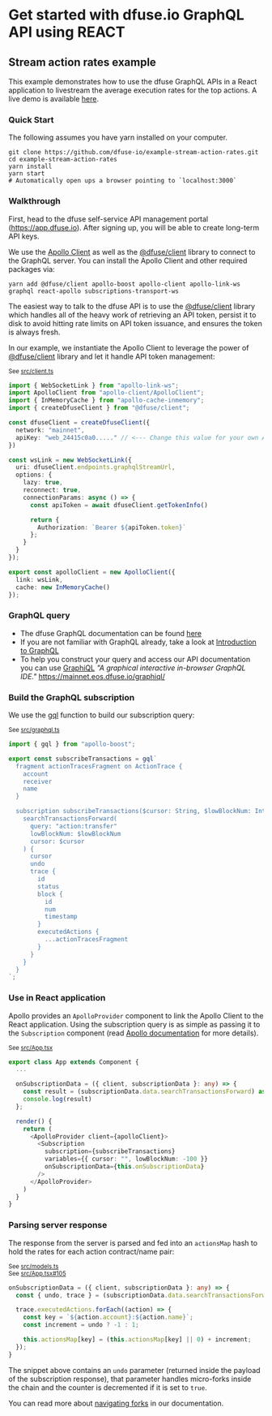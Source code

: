 # Get started with dfuse.io GraphQL API using REACT

## Stream action rates example

This example demonstrates how to use the dfuse GraphQL APIs in a React application to livestream the
average execution rates for the top actions. A live demo is available [here](http://labs.dfuse.io/livesearch/).

### Quick Start

The following assumes you have yarn installed on your computer.

    git clone https://github.com/dfuse-io/example-stream-action-rates.git
    cd example-stream-action-rates
    yarn install
    yarn start
    # Automatically open ups a browser pointing to `localhost:3000`

### Walkthrough

First, head to the dfuse self-service API management portal (https://app.dfuse.io). After signing up, you
will be able to create long-term API keys.

We use the [Apollo Client](https://www.apollographql.com/docs/react/) as well as the
[@dfuse/client](https://github.com/dfuse-io/client-js)
library to connect to the GraphQL server. You can install the Apollo Client and other
required packages via:

```
yarn add @dfuse/client apollo-boost apollo-client apollo-link-ws graphql react-apollo subscriptions-transport-ws
```

The easiest way to talk to the dfuse API is to use the [@dfuse/client](https://github.com/dfuse-io/client-js)
library which handles all of the heavy work of retrieving an API token, persist it to disk to avoid hitting rate limits on
API token issuance, and ensures the token is always fresh.

In our example, we instantiate the Apollo Client to leverage the power of
[@dfuse/client](https://github.com/dfuse-io/client-js) library and let it handle API token management:

<small>See [src/client.ts](https://github.com/dfuse-io/example-stream-action-rates/tree/master/src/client.ts)</small>

```typescript
import { WebSocketLink } from "apollo-link-ws";
import ApolloClient from "apollo-client/ApolloClient";
import { InMemoryCache } from "apollo-cache-inmemory";
import { createDfuseClient } from "@dfuse/client";

const dfuseClient = createDfuseClient({
  network: "mainnet",
  apiKey: "web_24415c0a0....." // <--- Change this value for your own API Key!
})

const wsLink = new WebSocketLink({
  uri: dfuseClient.endpoints.graphqlStreamUrl,
  options: {
    lazy: true,
    reconnect: true,
    connectionParams: async () => {
      const apiToken = await dfuseClient.getTokenInfo()

      return {
        Authorization: `Bearer ${apiToken.token}`
      };
    }
  }
});

export const apolloClient = new ApolloClient({
  link: wsLink,
  cache: new InMemoryCache()
});
```

### GraphQL query

- The dfuse GraphQL documentation can be found [here](https://docs.dfuse.io/#graphql)
- If you are not familiar with GraphQL already, take a look at [Introduction to GraphQL](https://graphql.org/learn/)
- To help you construct your query and access our API documentation you can use [GraphiQL](https://mainnet.eos.dfuse.io/graphiql/) _"A graphical interactive in-browser GraphQL IDE."_
https://mainnet.eos.dfuse.io/graphiql/

### Build the GraphQL subscription

We use the [gql](https://www.apollographql.com/docs/react/essentials/queries) function to build our subscription query:

<small>See [src/graphql.ts](https://github.com/dfuse-io/example-stream-action-rates/tree/master/src/graphql.ts)</small>

```typescript
import { gql } from "apollo-boost";

export const subscribeTransactions = gql`
  fragment actionTracesFragment on ActionTrace {
    account
    receiver
    name
  }

  subscription subscribeTransactions($cursor: String, $lowBlockNum: Int64) {
    searchTransactionsForward(
      query: "action:transfer"
      lowBlockNum: $lowBlockNum
      cursor: $cursor
    ) {
      cursor
      undo
      trace {
        id
        status
        block {
          id
          num
          timestamp
        }
        executedActions {
          ...actionTracesFragment
        }
      }
    }
  }
`;
```

### Use in React application

Apollo provides an `ApolloProvider` component to link the Apollo Client to the React application. Using
the subscription query is as simple as passing it to the `Subscription` component (read
[Apollo documentation](https://www.apollographql.com/docs/react/advanced/subscriptions) for more details).

<small>See [src/App.tsx](https://github.com/dfuse-io/example-stream-action-rates/tree/master/src/App.tsx)</small>

```typescript
export class App extends Component {
  ...

  onSubscriptionData = ({ client, subscriptionData }: any) => {
    const result = (subscriptionData.data.searchTransactionsForward) as SearchResult;
    console.log(result)
  };

  render() {
    return (
      <ApolloProvider client={apolloClient}>
        <Subscription
          subscription={subscribeTransactions}
          variables={{ cursor: "", lowBlockNum: -100 }}
          onSubscriptionData={this.onSubscriptionData}
        />
      </ApolloProvider>
    )
  }
}

```

### Parsing server response

The response from the server is parsed and fed into an `actionsMap` hash to hold the rates for each action contract/name pair:

<small>See [src/models.ts](https://github.com/dfuse-io/example-stream-action-rates/tree/master/src/models.ts)</small>
<br>
<small>See [src/App.tsx#105](https://github.com/dfuse-io/example-stream-action-rates/tree/master/src/App.tsx#L105)</small>

```typescript
onSubscriptionData = ({ client, subscriptionData }: any) => {
  const { undo, trace } = (subscriptionData.data.searchTransactionsForward) as SearchResult;

  trace.executedActions.forEach((action) => {
    const key = `${action.account}:${action.name}`;
    const increment = undo ? -1 : 1;

    this.actionsMap[key] = (this.actionsMap[key] || 0) + increment;
  });
}
```

The snippet above contains an `undo` parameter (returned inside the payload of the subscription response),
that parameter handles micro-forks inside the chain and the counter is decremented if it is set to `true`.

You can read more about [navigating forks](https://docs.dfuse.io/#websocket-navigating-forks) in our documentation.
